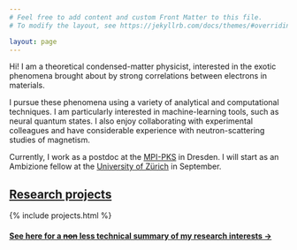 ```yaml
---
# Feel free to add content and custom Front Matter to this file.
# To modify the layout, see https://jekyllrb.com/docs/themes/#overriding-theme-defaults

layout: page
---
```


Hi! I am a theoretical condensed-matter physicist, interested in the exotic phenomena brought about by strong correlations between electrons in materials.

I pursue these phenomena using a variety of analytical and computational techniques. I am particularly interested in machine-learning tools, such as neural quantum states. I also enjoy collaborating with experimental colleagues and have considerable experience with neutron-scattering studies of magnetism.

Currently, I work as a postdoc at the [MPI-PKS](https://www.pks.mpg.de/) in Dresden.
I will start as an Ambizione fellow at the [University of Zürich](https://www.physik.uzh.ch/) in September.

## [Research projects](/research/)

{% include projects.html %}

#### [See here for a ~~non~~ less technical summary of my research interests →](/research/#in-plain-english)